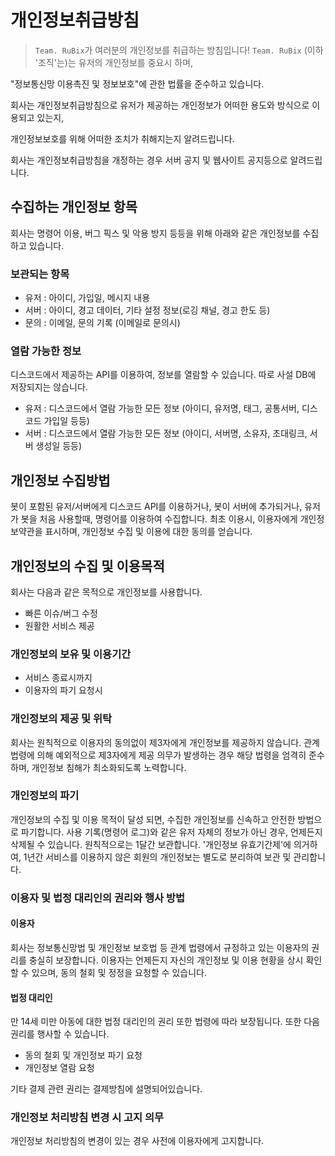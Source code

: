 # 개인정보취급방침

> `Team. RuBix`가 여러분의 개인정보를 취급하는 방침입니다!
`Team. RuBix` (이하 '조직'는)는 유저의 개인정보를 중요시 하며,

"정보통신망 이용촉진 및 정보보호"에 관한 법률을 준수하고 있습니다.

회사는 개인정보취급방침으로 유저가 제공하는 개인정보가 어떠한 용도와 방식으로 이용되고 있는지,

개인정보보호를 위해 어떠한 조치가 취해지는지 알려드립니다.

회사는 개인정보취급방침을 개정하는 경우 서버 공지 및 웹사이트 공지등으로 알려드립니다.

## 수집하는 개인정보 항목

회사는 명령어 이용, 버그 픽스 및 악용 방지 등등을 위해 아래와 같은 개인정보를 수집하고 있습니다.

### 보관되는 항목

- 유저 : 아이디, 가입일, 메시지 내용
- 서버 : 아이디, 경고 데이터, 기타 설정 정보(로깅 채널, 경고 한도 등)
- 문의 : 이메일, 문의 기록 (이메일로 문의시)

### 열람 가능한 정보

디스코드에서 제공하는 API를 이용하여, 정보를 열람할 수 있습니다. 따로 사설 DB에 저장되지는 않습니다.

- 유저 : 디스코드에서 열람 가능한 모든 정보 (아이디, 유저명, 태그, 공통서버, 디스코드 가입일 등등)
- 서버 : 디스코드에서 열람 가능한 모든 정보 (아이디, 서버명, 소유자, 초대링크, 서버 생성일 등등)

## 개인정보 수집방법

봇이 포함된 유저/서버에게 디스코드 API를 이용하거나, 봇이 서버에 추가되거나, 유저가 봇을 처음 사용할때, 명령어를 이용하여 수집합니다. 최초 이용시, 이용자에게 개인정보약관을 표시하며, 개인정보 수집 및 이용에 대한 동의를 얻습니다.

## 개인정보의 수집 및 이용목적

회사는 다음과 같은 목적으로 개인정보를 사용합니다.

- 빠른 이슈/버그 수정
- 원활한 서비스 제공

### 개인정보의 보유 및 이용기간

- 서비스 종료시까지
- 이용자의 파기 요청시

### 개인정보의 제공 및 위탁

회사는 원칙적으로 이용자의 동의없이 제3자에게 개인정보를 제공하지 않습니다. 관계 법령에 의해 예외적으로 제3자에게 제공 의무가 발생하는 경우 해당 법령을 엄격히 준수하며, 개인정보 침해가 최소화되도록 노력합니다.

### 개인정보의 파기

개인정보의 수집 및 이용 목적이 달성 되면, 수집한 개인정보를 신속하고 안전한 방법으로 파기합니다.
사용 기록(명령어 로그)와 같은 유저 자체의 정보가 아닌 경우, 언제든지 삭제될 수 있습니다. 원칙적으로는 1달간 보관합니다.
'개인정보 유효기간제'에 의거하여, 1년간 서비스를 이용하지 않은 회원의 개인정보는 별도로 분리하여 보관 및 관리합니다.

### 이용자 및 법정 대리인의 권리와 행사 방법

#### 이용자

회사는 정보통신망법 및 개인정보 보호법 등 관계 법령에서 규정하고 있는 이용자의 권리를 충실히 보장합니다.
이용자는 언제든지 자신의 개인정보 및 이용 현황을 상시 확인할 수 있으며, 동의 철회 및 정정을 요청할 수 있습니다.

#### 법정 대리인

만 14세 미만 아동에 대한 법정 대리인의 권리 또한 법령에 따라 보장됩니다. 또한 다음 권리를 행사할 수 있습니다.

- 동의 철회 및 개인정보 파기 요청
- 개인정보 열람 요청

기타 결제 관련 권리는 결제방침에 설명되어있습니다.

### 개인정보 처리방침 변경 시 고지 의무

개인정보 처리방침의 변경이 있는 경우 사전에 이용자에게 고지합니다.
